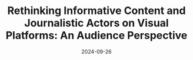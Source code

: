 ---
title: "Rethinking Informative Content and Journalistic Actors on Visual Platforms: An Audience Perspective"
collection: talks
permalink: /talks/2024-09-26-Rethinking-Informative-Content-and-Journalistic-Actors-on-Visual-Platforms-An-Audience-Perspective
date: 2024-09-26
venue: 'ECREA 2024'
paperurl: 'https://c-in.floq.live/event/ecrea2024/search?objectClass=timeslot&objectId=6655830ac063c3726cdac460&type=detail'
citation: ' Lion Wedel, &quot;Rethinking Informative Content and Journalistic Actors on Visual Platforms: An Audience Perspective.&quot; ECREA 2024, 1900.'
doi: 'https://c-in.floq.live/event/ecrea2024/search?objectClass=timeslot&objectId=6655830ac063c3726cdac460&type=detail'
---